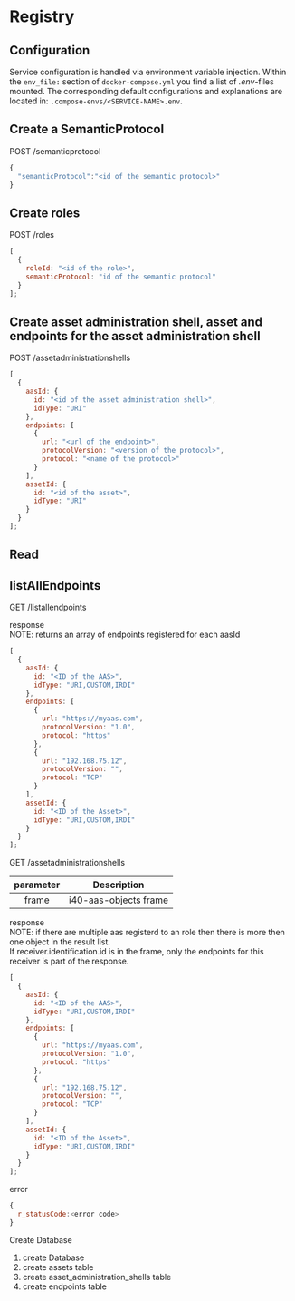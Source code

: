 # Registry

## Configuration

Service configuration is handled via environment variable injection. Within the `env_file:` section of `docker-compose.yml` you find a list of _.env_-files mounted. The corresponding default configurations and explanations are located in: `.compose-envs/<SERVICE-NAME>.env`.

## Create a SemanticProtocol

POST /semanticprotocol

```javascript
{
  "semanticProtocol":"<id of the semantic protocol>"
}
```

## Create roles

POST /roles

```javascript
[
  {
    roleId: "<id of the role>",
    semanticProtocol: "id of the semantic protocol"
  }
];
```

## Create asset administration shell, asset and endpoints for the asset administration shell

POST /assetadministrationshells

```javascript
[
  {
    aasId: {
      id: "<id of the asset administration shell>",
      idType: "URI"
    },
    endpoints: [
      {
        url: "<url of the endpoint>",
        protocolVersion: "<version of the protocol>",
        protocol: "<name of the protocol>"
      }
    ],
    assetId: {
      id: "<id of the asset>",
      idType: "URI"
    }
  }
];
```

## Read

## listAllEndpoints

GET /listallendpoints

response </br>
NOTE: returns an array of endpoints registered for each aasId

```javascript
[
  {
    aasId: {
      id: "<ID of the AAS>",
      idType: "URI,CUSTOM,IRDI"
    },
    endpoints: [
      {
        url: "https://myaas.com",
        protocolVersion: "1.0",
        protocol: "https"
      },
      {
        url: "192.168.75.12",
        protocolVersion: "",
        protocol: "TCP"
      }
    ],
    assetId: {
      id: "<ID of the Asset>",
      idType: "URI,CUSTOM,IRDI"
    }
  }
];
```

GET /assetadministrationshells

| parameter |      Description      |
| :-------: | :-------------------: |
|   frame   | i40-aas-objects frame |

response </br>
NOTE: if there are multiple aas registerd to an role then there is more then one object in the result list. </br>
If receiver.identification.id is in the frame, only the endpoints for this receiver is part of the response.

```javascript
[
  {
    aasId: {
      id: "<ID of the AAS>",
      idType: "URI,CUSTOM,IRDI"
    },
    endpoints: [
      {
        url: "https://myaas.com",
        protocolVersion: "1.0",
        protocol: "https"
      },
      {
        url: "192.168.75.12",
        protocolVersion: "",
        protocol: "TCP"
      }
    ],
    assetId: {
      id: "<ID of the Asset>",
      idType: "URI,CUSTOM,IRDI"
    }
  }
];
```

error

```javascript
{
  r_statusCode:<error code>
}
```

Create Database

1. create Database
2. create assets table
3. create asset_administration_shells table
4. create endpoints table
